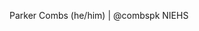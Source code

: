 Parker Combs (he/him) | @combspk
NIEHS
<!---
combspk/combspk is a ✨ special ✨ repository because its `README.md` (this file) appears on your GitHub profile.
You can click the Preview link to take a look at your changes.
--->
